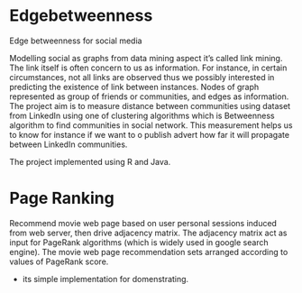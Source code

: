 # Edgebetweenness
Edge betweenness for social media

Modelling social as graphs from data mining aspect it’s called link mining. The link itself is often concern to us as information. For instance, in certain circumstances, not all links are observed thus we possibly interested in predicting the existence of link between instances.  Nodes of graph represented as group of friends or communities, and edges as information. The project aim is to measure distance between communities using dataset from LinkedIn using one of clustering algorithms which is Betweenness algorithm to find communities in social network. This measurement helps us to know for instance if we want to o publish advert how far it will propagate between LinkedIn communities.

The project implemented using R and Java. 


# Page Ranking 

Recommend movie web page based on user personal sessions induced from web server, then drive adjacency matrix. The adjacency matrix act as input for PageRank algorithms (which is widely used in google search engine). The movie web page recommendation sets arranged according to values of PageRank score.
 * its simple implementation for domenstrating. 
